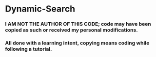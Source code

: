 # Dynamic-Search

### I AM NOT THE AUTHOR OF THIS CODE; code may have been copied as such or received my personal modifications.
### All done with a learning intent, copying means coding while following a tutorial.
